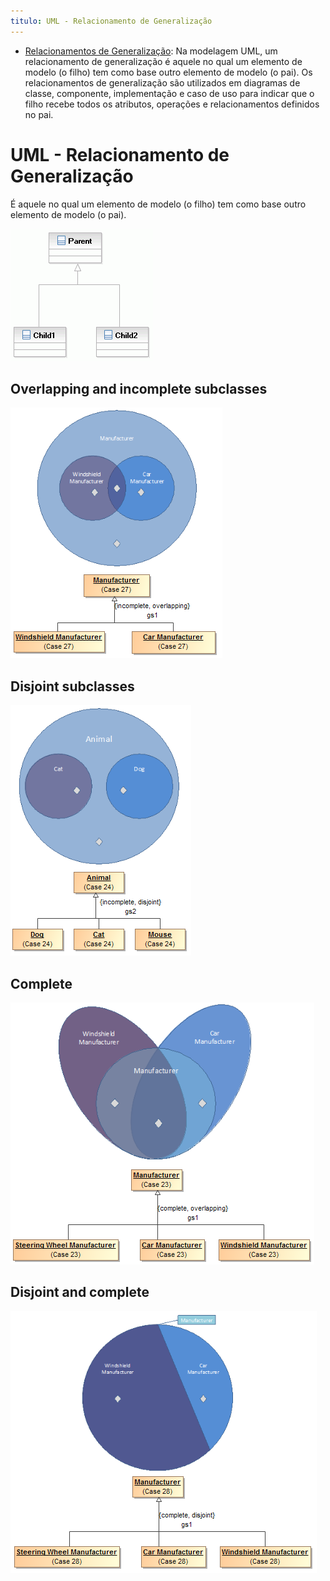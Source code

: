 ```yaml
---
titulo: UML - Relacionamento de Generalização
---
```

- [Relacionamentos de Generalização](https://www.ibm.com/docs/pt-br/rsm/7.5.0?topic=diagrams-generalization-relationships): Na modelagem UML, um relacionamento de generalização é aquele no qual um elemento de modelo (o filho) tem como base outro elemento de modelo (o pai). Os relacionamentos de generalização são utilizados em diagramas de classe, componente, implementação e caso de uso para indicar que o filho recebe todos os atributos, operações e relacionamentos definidos no pai.

# UML - Relacionamento de Generalização

É aquele no qual um elemento de modelo (o filho) tem como base outro elemento de modelo (o pai).

![Generalização](02-generalizacao____generalizacao-01.png)

## Overlapping and incomplete subclasses

![](02-generalizacao____overlapping-incomplete-01.png)

## Disjoint subclasses

![](02-generalizacao____disjoint-01.png)

## Complete

![](02-generalizacao____complete-01.png)

## Disjoint and complete

![](02-generalizacao____disjoint-and-complete-01.png)
